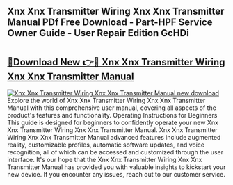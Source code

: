 ## Xnx Xnx Transmitter Wiring Xnx Xnx Transmitter Manual PDf Free Download - Part-HPF Service Owner Guide - User Repair Edition GcHDi

# <h2><a href="http://bc40909.oget.top/?id=Xnx+Xnx+Transmitter+Wiring+Xnx+Xnx+Transmitter+Manual">🔗Download New 👉🔴 Xnx Xnx Transmitter Wiring Xnx Xnx Transmitter Manual</a></h2>

[![Xnx Xnx Transmitter Wiring Xnx Xnx Transmitter Manual new download](https://i.imgur.com/5g1atiW.png)](http://bc40909.oget.top/?id=Xnx+Xnx+Transmitter+Wiring+Xnx+Xnx+Transmitter+Manual)
Explore the world of Xnx Xnx Transmitter Wiring Xnx Xnx Transmitter Manual with this comprehensive user manual, covering all aspects of the product's features and functionality. Operating Instructions for Beginners This guide is designed for beginners to confidently operate your new Xnx Xnx Transmitter Wiring Xnx Xnx Transmitter Manual. Xnx Xnx Transmitter Wiring Xnx Xnx Transmitter Manual advanced features include augmented reality, customizable profiles, automatic software updates, and voice recognition, all of which can be accessed and customized through the user interface. It's our hope that the Xnx Xnx Transmitter Wiring Xnx Xnx Transmitter Manual has provided you with valuable insights to kickstart your new device. If you encounter any issues, reach out to our customer service.
